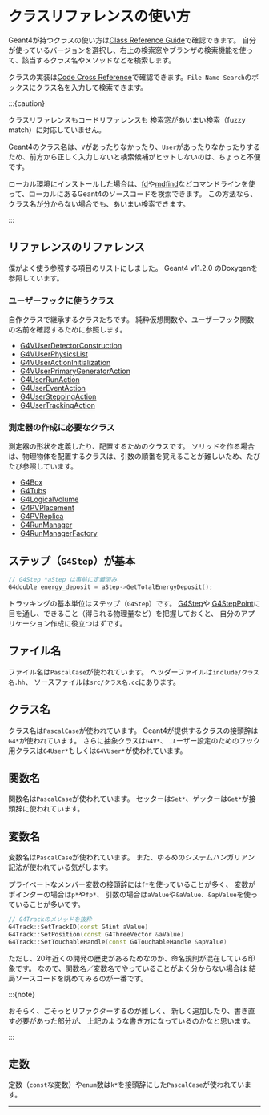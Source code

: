 # クラスリファレンスの使い方

Geant4が持つクラスの使い方は[Class Reference Guide](https://geant4.kek.jp/Reference/)で確認できます。
自分が使っているバージョンを選択し、右上の検索窓やブランザの検索機能を使って、該当するクラス名やメソッドなどを検索します。

クラスの実装は[Code Cross Reference](https://geant4.kek.jp/LXR/)で確認できます。``File Name Search``のボックスにクラス名を入力して検索できます。

:::{caution}

クラスリファレンスもコードリファレンスも
検索窓があいまい検索（fuzzy match）に対応していません。

Geant4のクラス名は、``V``があったりなかったり、``User``があったりなかったりするため、前方から正しく入力しないと検索候補がヒットしないのは、ちょっと不便です。

ローカル環境にインストールした場合は、[fd](../command/command-fd.md)や[mdfind](../command/command-mdfind.md)などコマンドラインを使って、ローカルにあるGeant4のソースコードを検索できます。
この方法なら、クラス名が分からない場合でも、あいまい検索できます。

:::

## リファレンスのリファレンス

僕がよく使う参照する項目のリストにしました。
Geant4 v11.2.0 のDoxygenを参照しています。

### ユーザーフックに使うクラス

自作クラスで継承するクラスたちです。
純粋仮想関数や、ユーザーフック関数の名前を確認するために参照します。

- [G4VUserDetectorConstruction](https://geant4.kek.jp/Reference/11.2.0/classG4VUserDetectorConstruction.html)
- [G4VUserPhysicsList](https://geant4.kek.jp/Reference/11.2.0/classG4VUserPhysicsList.html)
- [G4VUserActionInitialization](https://geant4.kek.jp/Reference/11.2.0/classG4VUserActionInitialization.html)
- [G4VUserPrimaryGeneratorAction](https://geant4.kek.jp/Reference/11.2.0/classG4VUserPrimaryGeneratorAction.html)
- [G4UserRunAction](https://geant4.kek.jp/Reference/11.2.0/classG4UserRunAction.html)
- [G4UserEventAction](https://geant4.kek.jp/Reference/11.2.0/classG4UserEventAction.html)
- [G4UserSteppingAction](https://geant4.kek.jp/Reference/11.2.0/classG4UserSteppingAction.html)
- [G4UserTrackingAction](https://geant4.kek.jp/Reference/11.2.0/classG4UserTrackingAction.html)

### 測定器の作成に必要なクラス

測定器の形状を定義したり、配置するためのクラスです。
ソリッドを作る場合は、物理物体を配置するクラスは、引数の順番を覚えることが難しいため、たびたび参照しています。

- [G4Box](https://geant4.kek.jp/Reference/11.2.0/classG4Box.html)
- [G4Tubs](https://geant4.kek.jp/Reference/11.2.0/classG4Tubs.html)
- [G4LogicalVolume](https://geant4.kek.jp/Reference/11.2.0/classG4LogicalVolume.html)
- [G4PVPlacement](https://geant4.kek.jp/Reference/11.2.0/classG4PVPlacement.html)
- [G4PVReplica](https://geant4.kek.jp/Reference/11.2.0/classG4PVReplica.html)
- [G4RunManager](https://geant4.kek.jp/Reference/11.2.0/classG4RunManager.html)
- [G4RunManagerFactory](https://geant4.kek.jp/Reference/11.2.0/classG4RunManagerFactory.html)

## ステップ（``G4Step``）が基本

```cpp
// G4Step *aStep は事前に定義済み
G4double energy_deposit = aStep->GetTotalEnergyDeposit();
```

トラッキングの基本単位はステップ（``G4Step``）です。
[G4Step](https://geant4.kek.jp/Reference/11.2.0/classG4Step.html)や
[G4StepPoint](https://geant4.kek.jp/Reference/11.2.0/classG4StepPoint.html)に
目を通し、できること（得られる物理量など）を把握しておくと、
自分のアプリケーション作成に役立つはずです。

## ファイル名

ファイル名は``PascalCase``が使われています。
ヘッダーファイルは``include/クラス名.hh``、
ソースファイルは``src/クラス名.cc``にあります。

## クラス名

クラス名は``PascalCase``が使われています。
Geant4が提供するクラスの接頭辞は``G4*``が使われています。
さらに抽象クラスは``G4V*``、
ユーザー設定のためのフック用クラスは``G4User*``もしくは``G4VUser*``が使われています。

## 関数名

関数名は``PascalCase``が使われています。
セッターは``Set*``、ゲッターは``Get*``が接頭辞に使われています。

## 変数名

変数名は``PascalCase``が使われています。
また、ゆるめのシステムハンガリアン記法が使われている気がします。

プライベートなメンバー変数の接頭辞には``f*``を使っていることが多く、
変数がポインターの場合は``p*``や``fp*``、
引数の場合は``aValue``や``&aValue``、``&apValue``を使っていることが多いです。

```cpp
// G4Trackのメソッドを抜粋
G4Track::SetTrackID(const G4int aValue)
G4Track::SetPosition(const G4ThreeVector &aValue)
G4Track::SetTouchableHandle(const G4TouchableHandle &apValue)
```

ただし、20年近くの開発の歴史があるためなのか、命名規則が混在している印象です。
なので、関数名／変数名でやっていることがよく分からない場合は
結局ソースコードを眺めてみるのが一番です。

:::{note}

おそらく、ごそっとリファクターするのが難しく、
新しく追加したり、書き直す必要があった部分が、
上記のような書き方になっているのかなと思います。

:::

## 定数

定数（``const``な変数）や``enum``数は``k*``を接頭辞にした``PascalCase``が使われています。



---

